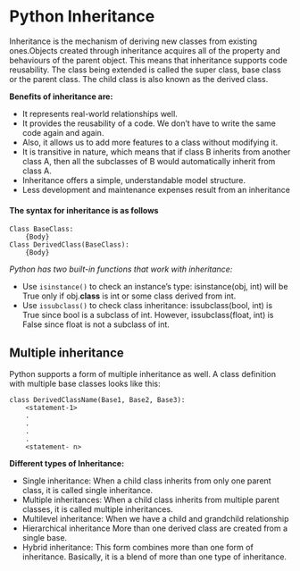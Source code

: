 # Python Inheritance
Inheritance is the mechanism of deriving new classes from existing ones.Objects created through inheritance
acquires all of the property and behaviours of the parent object. This means that inheritance supports code
reusability. The class being extended is called the super class, base class or the parent class. The child class
is also known as the derived class.

**Benefits of inheritance are:**
- It represents real-world relationships well.
- It provides the reusability of a code. We don’t have to write the same code again and again. 
- Also, it allows us to add more features to a class without modifying it.
- It is transitive in nature, which means that if class B inherits from another class A, then all the subclasses of 
B would automatically inherit from class A.
- Inheritance offers a simple, understandable model structure. 
- Less development and maintenance expenses result from an inheritance
#### The syntax for inheritance is as follows
```
Class BaseClass:
	{Body}
Class DerivedClass(BaseClass):
	{Body}
```
*Python has two built-in functions that work with inheritance:*
* Use ```isinstance()``` to check an instance’s type: isinstance(obj, int) will be True only if obj.__class__ is int 
or some class derived from int.
* Use ```issubclass()``` to check class inheritance: issubclass(bool, int) is True since bool is a subclass of int. 
However, issubclass(float, int) is False since float is not a subclass of int.
## Multiple inheritance
Python supports a form of multiple inheritance as well. A class definition with multiple base classes looks like this:
```
class DerivedClassName(Base1, Base2, Base3):
	<statement-1>
	.
	.
	.
	.
	<statement- n>
```

**Different types of Inheritance:**
- Single inheritance: When a child class inherits from only one parent class, it is called single inheritance.
- Multiple inheritances: When a child class inherits from multiple parent classes, it is called multiple inheritances. 
- Multilevel inheritance: When we have a child and grandchild relationship
- Hierarchical inheritance More than one derived class are created from a single base.
- Hybrid inheritance: This form combines more than one form of inheritance. Basically, it is a blend of more than 
one type of inheritance.
